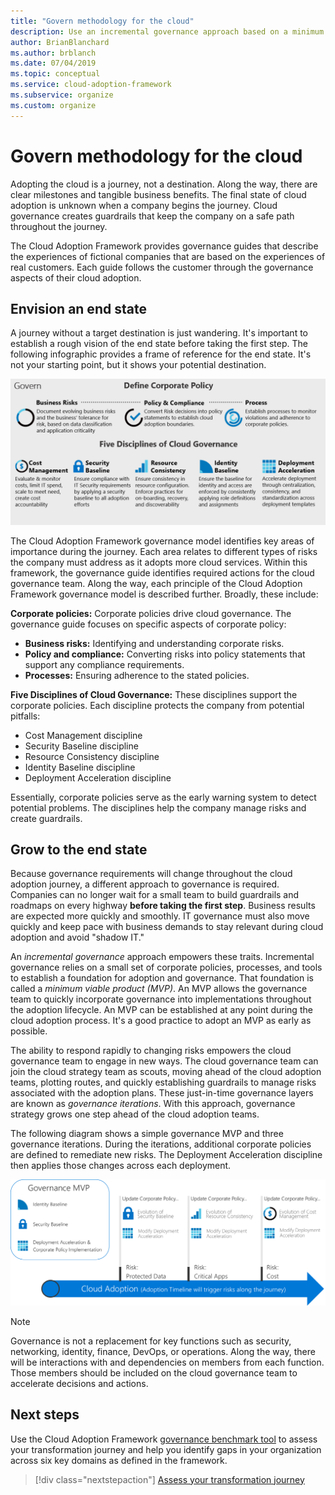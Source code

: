 ```yaml
---
title: "Govern methodology for the cloud"
description: Use an incremental governance approach based on a minimum viable product (MVP) to support corporate policies and move quickly toward cloud adoption.
author: BrianBlanchard
ms.author: brblanch
ms.date: 07/04/2019
ms.topic: conceptual
ms.service: cloud-adoption-framework
ms.subservice: organize
ms.custom: organize
---
```


# Govern methodology for the cloud

Adopting the cloud is a journey, not a destination. Along the way, there are clear milestones and tangible business benefits. The final state of cloud adoption is unknown when a company begins the journey. Cloud governance creates guardrails that keep the company on a safe path throughout the journey.

The Cloud Adoption Framework provides governance guides that describe the experiences of fictional companies that are based on the experiences of real customers. Each guide follows the customer through the governance aspects of their cloud adoption.

## Envision an end state

A journey without a target destination is just wandering. It's important to establish a rough vision of the end state before taking the first step. The following infographic provides a frame of reference for the end state. It's not your starting point, but it shows your potential destination.

![Infographic of the Cloud Adoption Framework governance model](../_images/operational-transformation-govern-large.png)

The Cloud Adoption Framework governance model identifies key areas of importance during the journey. Each area relates to different types of risks the company must address as it adopts more cloud services. Within this framework, the governance guide identifies required actions for the cloud governance team. Along the way, each principle of the Cloud Adoption Framework governance model is described further. Broadly, these include:

**Corporate policies:** Corporate policies drive cloud governance. The governance guide focuses on specific aspects of corporate policy:

- **Business risks:** Identifying and understanding corporate risks.
- **Policy and compliance:** Converting risks into policy statements that support any compliance requirements.
- **Processes:** Ensuring adherence to the stated policies.

**Five Disciplines of Cloud Governance:** These disciplines support the corporate policies. Each discipline protects the company from potential pitfalls:

- Cost Management discipline
- Security Baseline discipline
- Resource Consistency discipline
- Identity Baseline discipline
- Deployment Acceleration discipline

Essentially, corporate policies serve as the early warning system to detect potential problems. The disciplines help the company manage risks and create guardrails.

## Grow to the end state

Because governance requirements will change throughout the cloud adoption journey, a different approach to governance is required. Companies can no longer wait for a small team to build guardrails and roadmaps on every highway **before taking the first step**. Business results are expected more quickly and smoothly. IT governance must also move quickly and keep pace with business demands to stay relevant during cloud adoption and avoid "shadow IT."

An _incremental governance_ approach empowers these traits. Incremental governance relies on a small set of corporate policies, processes, and tools to establish a foundation for adoption and governance. That foundation is called a _minimum viable product (MVP)_. An MVP allows the governance team to quickly incorporate governance into implementations throughout the adoption lifecycle. An MVP can be established at any point during the cloud adoption process. It's a good practice to adopt an MVP as early as possible.

The ability to respond rapidly to changing risks empowers the cloud governance team to engage in new ways. The cloud governance team can join the cloud strategy team as scouts, moving ahead of the cloud adoption teams, plotting routes, and quickly establishing guardrails to manage risks associated with the adoption plans. These just-in-time governance layers are known as _governance iterations_. With this approach, governance strategy grows one step ahead of the cloud adoption teams.

The following diagram shows a simple governance MVP and three governance iterations. During the iterations, additional corporate policies are defined to remediate new risks. The Deployment Acceleration discipline then applies those changes across each deployment.

![Example of incremental governance improvement](../_images/govern/incremental-governance-example.png)

> [!NOTE]
> Governance is not a replacement for key functions such as security, networking, identity, finance, DevOps, or operations. Along the way, there will be interactions with and dependencies on members from each function. Those members should be included on the cloud governance team to accelerate decisions and actions.

## Next steps

Use the Cloud Adoption Framework [governance benchmark tool](https://cafbaseline.com) to assess your transformation journey and help you identify gaps in your organization across six key domains as defined in the framework.

> [!div class="nextstepaction"]
> [Assess your transformation journey](./benchmark.md)
